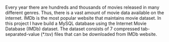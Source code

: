 Every year there are hundreds and thousands of movies released in many
different genres. Thus, there is a vast amount of movie data available on the
internet. IMDb is the most popular website that maintains movie dataset. In this
project I have build a MySQL database using the Internet Movie Database
(IMDb) dataset. The dataset consists of 7 compressed tab-separated-value
(*.tsv) files that can be downloaded from IMDb website.
